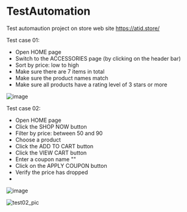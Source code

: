 # TestAutomation
Test automaution project on store web site https://atid.store/

Test case 01:
-	Open HOME page
-	Switch to the ACCESSORIES page (by clicking on the header bar)
-	Sort by price: low to high
-	Make sure there are 7 items in total
-	Make sure the product names match
-	Make sure all products have a rating level of 3 stars or more

![image](https://user-images.githubusercontent.com/106435061/180665277-e2fb3baf-36c3-4cce-af69-f56c19274c38.png)

Test case 02:
-	Open HOME page
- Click the SHOP NOW button
- Filter by price: between 50 and 90
- Choose a product
- Click the ADD TO CART button
- Click the VIEW CART button
- Enter a coupon name ""
- Click on the APPLY COUPON button
- Verify the price has dropped
- 
![image](https://user-images.githubusercontent.com/106435061/180665629-fa940ac8-5184-48dd-8805-00c04d2a75d5.png)

![test02_pic](https://user-images.githubusercontent.com/106435061/180665645-b6d70e3e-9140-4eea-99ca-67281fdf535a.JPG)

